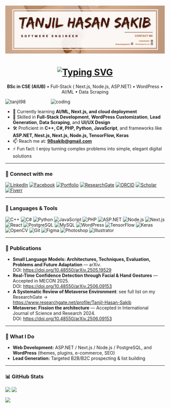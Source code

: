 
![Logo](https://github.com/tanjil98/tanjil98/blob/main/engineer.png)


<h1 align="center">
  <a href="https://git.io/typing-svg">
    <img src="https://readme-typing-svg.herokuapp.com?font=Fira+Code&pause=1000&width=600&height=60&lines=Hi+%F0%9F%91%8B%2C+I'm+Tanjil+Hasan+Sakib;Full-Stack+Developer+%7C+AI%2FML+Researcher;WordPress+%7C+Data+Scraping+%7C+Lead+Generation" alt="Typing SVG"/>
  </a>
</h1>

<p align="center">
  <b>BSc in CSE (AIUB)</b> • Full-Stack ( Next.js, Node.js, ASP.NET) • WordPress • AI/ML  • Data Scraping
</p>

<img align="right" alt="coding" width="360" src="https://media3.giphy.com/media/Ll22OhMLAlVDb8UQWe/giphy.gif">

<p>
  <img src="https://komarev.com/ghpvc/?username=tanjil98&label=Profile%20views&color=0e75b6&style=flat" alt="tanjil98"/>
</p>

- 🌱 Currently learning **AI/ML, Next.js, and cloud deployment**  
- 💼 Skilled in **Full-Stack Development**, **WordPress Customization**, **Lead Generation**, **Data Scraping**, and **UI/UX Design**  
- 🛠 Proficient in **C++, C#, PHP, Python, JavaScript**, and frameworks like **ASP.NET, Nest.js, Next.js, Node.js, TensorFlow, Keras**  
- 📫 Reach me at: **98sakib@gmail.com**  
- ⚡ Fun fact: I enjoy turning complex problems into simple, elegant digital solutions  


---

### 🔗 Connect with me
[![LinkedIn](https://img.shields.io/badge/LinkedIn-tanjil--sakib-0A66C2?logo=linkedin&logoColor=white)](https://www.linkedin.com/in/tanjil-sakib/)
[![Facebook](https://img.shields.io/badge/Facebook-sakib789-1877F2?logo=facebook&logoColor=white)](https://www.facebook.com/sakib789)
[![Portfolio](https://img.shields.io/badge/Portfolio-bold.pro-111?logo=vercel&logoColor=white)](https://bold.pro/my/tanjilhasan-sakib-241001061543)
[![ResearchGate](https://img.shields.io/badge/ResearchGate-Profile-00CCBB?logo=researchgate&logoColor=white)](https://www.researchgate.net/profile/Tanjil-Hasan-Sakib)
[![ORCID](https://img.shields.io/badge/ORCID-0009--0000--9874--868X-A6CE39?logo=orcid&logoColor=white)](https://orcid.org/0009-0000-9874-868X)
[![Scholar](https://img.shields.io/badge/Google%20Scholar-Profile-4285F4?logo=google-scholar&logoColor=white)](https://scholar.google.com/citations?user=iZXezRoAAAAJ&hl=en&authuser=1)
[![Fiverr](https://img.shields.io/badge/Fiverr-Open%20for%20Work-1DBF73?logo=fiverr&logoColor=white)](https://www.fiverr.com/s/gD1jq8L)

---

### 🧰 Languages & Tools
![C++](https://img.shields.io/badge/C++-00599C?logo=cplusplus&logoColor=white)
![C#](https://img.shields.io/badge/C%23-512BD4?logo=dotnet&logoColor=white)
![Python](https://img.shields.io/badge/Python-3776AB?logo=python&logoColor=white)
![JavaScript](https://img.shields.io/badge/JS-F7DF1E?logo=javascript&logoColor=000)
![PHP](https://img.shields.io/badge/PHP-777BB4?logo=php&logoColor=white)
![ASP.NET](https://img.shields.io/badge/ASP.NET_Core-512BD4?logo=dotnet&logoColor=white)
![Node.js](https://img.shields.io/badge/Node.js-339933?logo=node.js&logoColor=white)
![Next.js](https://img.shields.io/badge/Next.js-000?logo=nextdotjs&logoColor=white)
![React](https://img.shields.io/badge/React-61DAFB?logo=react&logoColor=000)
![PostgreSQL](https://img.shields.io/badge/PostgreSQL-4169E1?logo=postgresql&logoColor=white)
![MySQL](https://img.shields.io/badge/MySQL-4479A1?logo=mysql&logoColor=white)
![WordPress](https://img.shields.io/badge/WordPress-21759B?logo=wordpress&logoColor=white)
![TensorFlow](https://img.shields.io/badge/TensorFlow-FF6F00?logo=tensorflow&logoColor=white)
![Keras](https://img.shields.io/badge/Keras-D00000?logo=keras&logoColor=white)
![OpenCV](https://img.shields.io/badge/OpenCV-5C3EE8?logo=opencv&logoColor=white)
![Git](https://img.shields.io/badge/Git-F05032?logo=git&logoColor=white)
![Figma](https://img.shields.io/badge/Figma-F24E1E?logo=figma&logoColor=white)
![Photoshop](https://img.shields.io/badge/Photoshop-31A8FF?logo=adobephotoshop&logoColor=white)
![Illustrator](https://img.shields.io/badge/Illustrator-FF9A00?logo=adobeillustrator&logoColor=white)

---

### 🧪 Publications
- **Small Language Models: Architectures, Techniques, Evaluation, Problems and Future Adaptation** — arXiv.  
  DOI: https://doi.org/10.48550/arXiv.2505.19529  
- **Real-Time Confidence Detection through Facial & Hand Gestures** — Accepted in MECON 2025.  
  DOI: https://doi.org/10.48550/arXiv.2506.09153  
- **A Systematic Review of Metaverse Environment**: see full list on my ResearchGate →  
  https://www.researchgate.net/profile/Tanjil-Hasan-Sakib
- **Metaverse: Fission the architecture** — Accepted in International Journal of Science and Research 2024.  
  DOI: https://doi.org/10.48550/arXiv.2506.09153  

---

### 💼 What I Do
- **Web Development:** ASP.NET / Next.js / Node.js / PostgreSQL, and **WordPress** (themes, plugins, e-commerce, SEO)  
- **Lead Generation:** Targeted B2B/B2C prospecting & list building  


---

### 📊 GitHub Stats
<p>
  <img height="160" src="https://github-readme-stats.vercel.app/api?username=tanjil98&show_icons=true&hide_border=false" />
  <img height="160" src="https://github-readme-stats.vercel.app/api/top-langs/?username=tanjil98&layout=compact&hide_border=false" />
</p>
<p>
  <img src="https://github-readme-streak-stats.herokuapp.com?user=tanjil98" />
</p>

